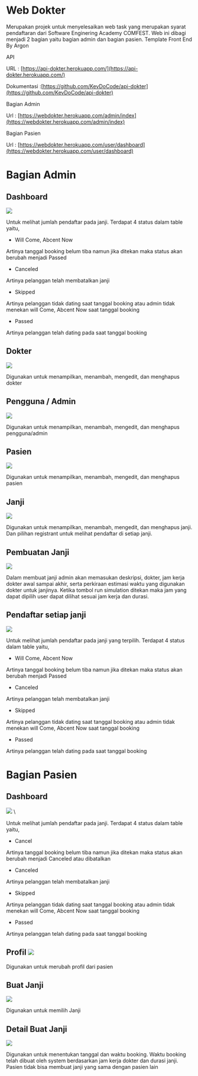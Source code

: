 # Web Dokter

Merupakan projek untuk menyelesaikan web task yang merupakan syarat pendaftaran dari Software Enginering Academy COMFEST. Web ini dibagi menjadi 2 bagian yaitu bagian admin dan bagian pasien.
Template Front End By Argon

API

URL : [https://api-dokter.herokuapp.com/](https://api-dokter.herokuapp.com/)

Dokumentasi :[https://github.com/KevDoCode/api-dokter](https://github.com/KevDoCode/api-dokter)

Bagian Admin

Url : [https://webdokter.herokuapp.com/admin/index](https://webdokter.herokuapp.com/admin/index)

Bagian Pasien

Url : [https://webdokter.herokuapp.com/user/dashboard](https://webdokter.herokuapp.com/user/dashboard)

# Bagian Admin

## Dashboard

![](https://github.com/KevDoCode/webdokter/tree/master/dokumentasi/admin/dashboard.png?raw=true)

Untuk melihat jumlah pendaftar pada janji. Terdapat 4 status dalam table yaitu,

- Will Come, Abcent Now

Artinya tanggal booking belum tiba namun jika ditekan maka status akan berubah menjadi Passed

- Canceled

Artinya pelanggan telah membatalkan janji

- Skipped

Artinya pelanggan tidak dating saat tanggal booking atau admin tidak menekan will Come, Abcent Now saat tanggal booking

- Passed

Artinya pelanggan telah dating pada saat tanggal booking

## Dokter

![](https://github.com/KevDoCode/webdokter/tree/master/dokumentasi/admin/dokter.png?raw=true)

Digunakan untuk menampilkan, menambah, mengedit, dan menghapus dokter

## Pengguna / Admin

![](https://github.com/KevDoCode/webdokter/tree/master/dokumentasi/admin/pengguna.png?raw=true)

Digunakan untuk menampilkan, menambah, mengedit, dan menghapus pengguna/admin

## Pasien

![](https://github.com/KevDoCode/webdokter/tree/master/dokumentasi/admin/pasien.png?raw=true)

Digunakan untuk menampilkan, menambah, mengedit, dan menghapus pasien

## Janji

![](https://github.com/KevDoCode/webdokter/tree/master/dokumentasi/admin/janji.png?raw=true)

Digunakan untuk menampilkan, menambah, mengedit, dan menghapus janji. Dan pilihan registrant untuk melihat pendaftar di setiap janji.

## Pembuatan Janji

![](https://github.com/KevDoCode/webdokter/tree/master/dokumentasi/admin/buatjanji.png?raw=true)

Dalam membuat janji admin akan memasukan deskripsi, dokter, jam kerja dokter awal sampai akhir, serta perkiraan estimasi waktu yang digunakan dokter untuk janjinya. Ketika tombol run simulation ditekan maka jam yang dapat dipilih user dapat dilihat sesuai jam kerja dan durasi.

## Pendaftar setiap janji

![](https://github.com/KevDoCode/webdokter/tree/master/dokumentasi/admin/pendaftar.png?raw=true)

Untuk melihat jumlah pendaftar pada janji yang terpilih. Terdapat 4 status dalam table yaitu,

- Will Come, Abcent Now

Artinya tanggal booking belum tiba namun jika ditekan maka status akan berubah menjadi Passed

- Canceled

Artinya pelanggan telah membatalkan janji

- Skipped

Artinya pelanggan tidak dating saat tanggal booking atau admin tidak menekan will Come, Abcent Now saat tanggal booking

- Passed

Artinya pelanggan telah dating pada saat tanggal booking

# Bagian Pasien

## Dashboard

![](https://github.com/KevDoCode/webdokter/tree/master/dokumentasi/user/dashboard.png?raw=true) \

Untuk melihat jumlah pendaftar pada janji. Terdapat 4 status dalam table yaitu,

- Cancel

Artinya tanggal booking belum tiba namun jika ditekan maka status akan berubah menjadi Canceled atau dibatalkan

- Canceled

Artinya pelanggan telah membatalkan janji

- Skipped

Artinya pelanggan tidak dating saat tanggal booking atau admin tidak menekan will Come, Abcent Now saat tanggal booking

- Passed

Artinya pelanggan telah dating pada saat tanggal booking

## Profil ![](https://github.com/KevDoCode/webdokter/tree/master/dokumentasi/user/profil.png?raw=true)

Digunakan untuk merubah profil dari pasien

## Buat Janji

![](https://github.com/KevDoCode/webdokter/tree/master/dokumentasi/user/buatjanji.png?raw=true)

Digunakan untuk memilih Janji

## Detail Buat Janji

![](https://github.com/KevDoCode/webdokter/tree/master/dokumentasi/user/detailbuatjanji.png?raw=true)

Digunakan untuk menentukan tanggal dan waktu booking. Waktu booking telah dibuat oleh system berdasarkan jam kerja dokter dan durasi janji. Pasien tidak bisa membuat janji yang sama dengan pasien lain
